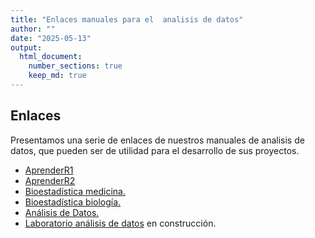 ```yaml
---
title: "Enlaces manuales para el  analisis de datos"
author: ""
date: "2025-05-13"
output: 
  html_document: 
    number_sections: true
    keep_md: true
---
```




## Enlaces

Presentamos una serie de enlaces de nuestros manuales de analisis de datos, que pueden ser de utilidad para el desarrollo de sus proyectos.

* [AprenderR1](https://aprender-uib.github.io/AprendeR1/)
* [AprenderR2](https://aprender-uib.github.io/AprendeR2/)
* [Bioestadística medicina.](https://aprender-uib.github.io/INREMDN/)
* [Bioestadística biología.](https://aprender-uib.github.io/MatesII/)
* [Análisis de Datos.](https://aprender-uib.github.io/AD/)
* [Laboratorio análisis de datos](https://ricuib.github.io/ApLabAD/) en construcción.
